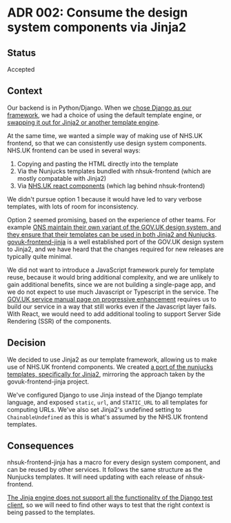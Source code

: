 # ADR 002: Consume the design system components via Jinja2

## Status

Accepted

## Context

Our backend is in Python/Django. When we [chose Django as our framework](../ADR-001-Use_Django_framework.md), we had a choice of using the default template engine, or [swapping it out for Jinja2 or another template engine](https://docs.djangoproject.com/en/5.2/topics/templates/#support-for-template-engines).

At the same time, we wanted a simple way of making use of NHS.UK frontend, so that we can consistently use design system components. NHS.UK frontend can be used in several ways:

1. Copying and pasting the HTML directly into the template
2. Via the Nunjucks templates bundled with nhsuk-frontend (which are mostly compatable with Jinja2)
3. Via [NHS.UK react components](https://github.com/NHSDigital/nhsuk-react-components) (which lag behind nhsuk-frontend)

We didn't pursue option 1 because it would have led to vary verbose templates, with lots of room for inconsistency.

Option 2 seemed promising, based on the experience of other teams. For example [ONS maintain their own variant of the GOV.UK design system, and they ensure that their templates can be used in both Jinja2 and Nunjucks](https://service-manual.ons.gov.uk/design-system/guidance/templating-in-nunjucks). [govuk-frontend-jinja](https://github.com/LandRegistry/govuk-frontend-jinja) is a well established port of the GOV.UK design system to Jinja2, and we have heard that the changes required for new releases are typically quite minimal.

We did not want to introduce a JavaScript framework purely for template reuse, because it would bring additional complexity,
and we are unlikely to gain additional benefits, since we are not building a single-page app, and we do not expect to use
much Javascript or Typescript in the service. The [GOV.UK service manual page on progressive enhancement](https://www.gov.uk/service-manual/technology/using-progressive-enhancement) requires us to build our service in a way that still works even if the Javascript layer fails. With React, we would need to add additional tooling to support Server Side Rendering (SSR) of the components.

## Decision

We decided to use Jinja2 as our template framework, allowing us to make use of NHS.UK frontend components.
We created [a port of the nunjucks templates, specifically for Jinja2](https://github.com/NHSDigital/nhsuk-frontend-jinja), mirroring the approach taken by the govuk-frontend-jinja project.

We've configured Django to use Jinja instead of the Django template language, and exposed `static`, `url`, and `STATIC_URL` to all templates for computing URLs. We've also set Jinja2's undefined setting to `ChainableUndefined` as this is what's assumed by the NHS.UK frontend templates.

## Consequences

nhsuk-frontend-jinja has a macro for every design system component, and can be reused by other services. It follows the same structure as the Nunjucks templates. It will need updating with each release of nhsuk-frontend.

[The Jinja engine does not support all the functionality of the Django test client](https://code.djangoproject.com/ticket/24622),
so we will need to find other ways to test that the right context is being passed to the templates.
